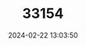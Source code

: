 ---
title: "33154"
category: "Vatica stapfiana"
draft: false
date: 2024-02-22 13:03:50
languages:
  Thai: ["Kha Nan", "Sak"]
  Malay: ["Resak"]
---